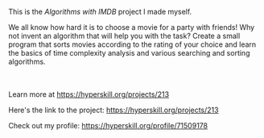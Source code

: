 This is the *Algorithms with IMDB* project I made myself.


<p>We all know how hard it is to choose a movie for a party with friends! Why not invent an algorithm that will help you with the task? Create a small program that sorts movies according to the rating of your choice and learn the basics of time complexity analysis and various searching and sorting algorithms.</p><br/><br/>Learn more at <a href="https://hyperskill.org/projects/213?utm_source=ide&utm_medium=ide&utm_campaign=ide&utm_content=project-card">https://hyperskill.org/projects/213</a>

Here's the link to the project: https://hyperskill.org/projects/213

Check out my profile: https://hyperskill.org/profile/71509178